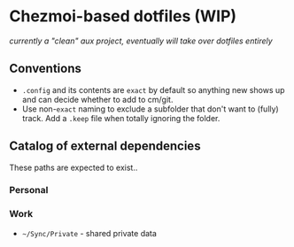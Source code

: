# Chezmoi-based dotfiles (WIP)

_currently a "clean" aux project, eventually will take over dotfiles entirely_

## Conventions

* `.config` and its contents are `exact` by default so anything new shows up and can decide whether to add to cm/git.
* Use non-`exact` naming to exclude a subfolder that don't want to (fully) track. Add a `.keep` file when totally ignoring the folder.

## Catalog of external dependencies

These paths are expected to exist..

### Personal

### Work

* `~/Sync/Private` - shared private data
